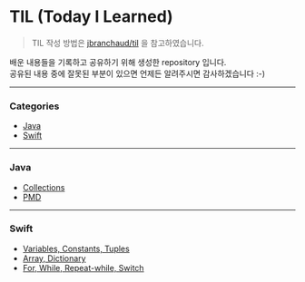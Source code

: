 # TIL (Today I Learned)
> TIL 작성 방법은 [jbranchaud/til](https://github.com/jbranchaud/til) 을 참고하였습니다.

배운 내용들을 기록하고 공유하기 위해 생성한 repository 입니다.    
공유된 내용 중에 잘못된 부분이 있으면 언제든 알려주시면 감사하겠습니다 :-)     

-----

### Categories

* [Java](#java)
* [Swift](#swift)

-----

### Java

* [Collections](java/collections)
* [PMD](java/pmd)

-----

### Swift

* [Variables, Constants, Tuples](swift/variables_constants_tuples.md)
* [Array, Dictionary](swift/array_dictionary.md)
* [For, While, Repeat-while, Switch](swift/condition_loop.md)

